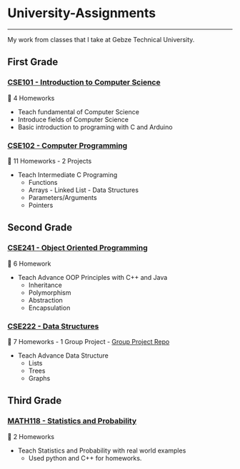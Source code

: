 # University-Assignments

------------------------

My work from classes that I take at Gebze Technical University.

## First Grade

### [CSE101 - Introduction to Computer Science](https://github.com/muhammedogz/University-Assignments/tree/main/CSE101%20-%20Introduction%20to%20Computer%20Science)

🏁 4 Homeworks

- Teach fundamental of Computer Science
- Introduce fields of Computer Science
- Basic introduction to programing with C and Arduino

### [CSE102 - Computer Programming](https://github.com/muhammedogz/University-Assignments/tree/main/CSE102%20-%20Computer%20Programming)

🏁 11 Homeworks - 2 Projects

- Teach Intermediate C Programing
  - Functions
  - Arrays - Linked List - Data Structures
  - Parameters/Arguments
  - Pointers

## Second Grade

### [CSE241 - Object Oriented Programming](https://github.com/muhammedogz/University-Assignments/tree/main/CSE241%20-%20Object%20Oriented%20Programming)

🏁 6 Homework

- Teach Advance OOP Principles with C++ and Java
  - Inheritance
  - Polymorphism
  - Abstraction
  - Encapsulation

### [CSE222 - Data Structures](https://github.com/muhammedogz/University-Assignments/tree/main/CSE222%20-%20Data%20Structures)

🏁 7 Homeworks - 1 Group Project - [Group Project Repo](https://github.com/CSE222-Project-Group-1/Human-Resources-Company)

- Teach Advance Data Structure
  - Lists
  - Trees
  - Graphs

## Third Grade

### [MATH118 - Statistics and Probability](https://github.com/muhammedogz/University-Assignments/tree/main/MATH118%20-%20Statistics%20and%20Probability/)

🏁 2 Homeworks

- Teach Statistics and Probability with real world examples
  - Used python and C++ for homeworks.
  